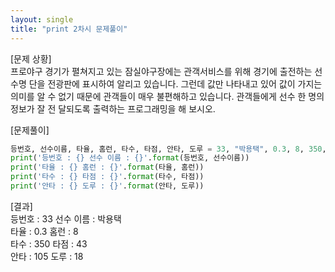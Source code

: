 ```yaml
---
layout: single
title: "print 2차시 문제풀이" 
---
```


[문제 상황]  
프로야구 경기가 펼쳐지고 있는 잠실야구장에는 관객서비스를 위해 경기에 출전하는 선수명
단을 전광판에 표시하여 알리고 있습니다. 그런데 값만 나타내고 있어 값이 가지는 의미를 알
수 없기 때문에 관객들이 매우 불편해하고 있습니다. 관객들에게 선수 한 명의 정보가 잘 전
달되도록 출력하는 프로그래밍을 해 보시오.

[문제풀이]
~~~python
등번호, 선수이름, 타율, 홈런, 타수, 타점, 안타, 도루 = 33, "박용택", 0.3, 8, 350, 43, 105, 18
print('등번호 : {} 선수 이름 : {}'.format(등번호, 선수이름))
print('타율 : {} 홈런 : {}'.format(타율, 홈런))
print('타수 : {} 타점 : {}'.format(타수, 타점))
print('안타 : {} 도루 : {}'.format(안타, 도루))
~~~

[결과]  
등번호 : 33 선수 이름 : 박용택  
타율 : 0.3 홈런 : 8  
타수 : 350 타점 : 43  
안타 : 105 도루 : 18  

